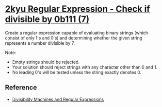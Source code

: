 # [2kyu Regular Expression - Check if divisible by 0b111 (7)](https://www.codewars.com/kata/56a73d2194505c29f600002d/train/python)

Create a regular expression capable of evaluating binary strings (which consist of only 1's and 0's) and determining whether the given string represents a number divisible by 7.

Note:

* Empty strings should be rejected.
* Your solution should reject strings with any character other than 0 and 1.
* No leading 0's will be tested unless the string exactly denotes 0.


## Reference

* [Divisibility Machines and Regular Expressions](http://www.exstrom.com/blog/abrazolica/posts/divautomata.html)